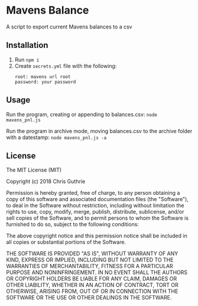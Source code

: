 # Mavens Balance
 
A script to export current Mavens balances to a csv

## Installation
 
1) Run `npm i`
2) Create `secrets.yml` file with the following:
    ```
    root: mavens url root
    password: your password
    ```
 
## Usage
 
Run the program, creating or appending to balances.csv: `node mavens_pnl.js`

Run the program in archive mode, moving balances.csv to the archive folder with a datestamp: `node mavens_pnl.js -a`
 
## License
 
The MIT License (MIT)

Copyright (c) 2018 Chris Guthrie

Permission is hereby granted, free of charge, to any person obtaining a copy of this software and associated documentation files (the "Software"), to deal in the Software without restriction, including without limitation the rights to use, copy, modify, merge, publish, distribute, sublicense, and/or sell copies of the Software, and to permit persons to whom the Software is furnished to do so, subject to the following conditions:

The above copyright notice and this permission notice shall be included in all copies or substantial portions of the Software.

THE SOFTWARE IS PROVIDED "AS IS", WITHOUT WARRANTY OF ANY KIND, EXPRESS OR IMPLIED, INCLUDING BUT NOT LIMITED TO THE WARRANTIES OF MERCHANTABILITY, FITNESS FOR A PARTICULAR PURPOSE AND NONINFRINGEMENT. IN NO EVENT SHALL THE AUTHORS OR COPYRIGHT HOLDERS BE LIABLE FOR ANY CLAIM, DAMAGES OR OTHER LIABILITY, WHETHER IN AN ACTION OF CONTRACT, TORT OR OTHERWISE, ARISING FROM, OUT OF OR IN CONNECTION WITH THE SOFTWARE OR THE USE OR OTHER DEALINGS IN THE SOFTWARE.

##
